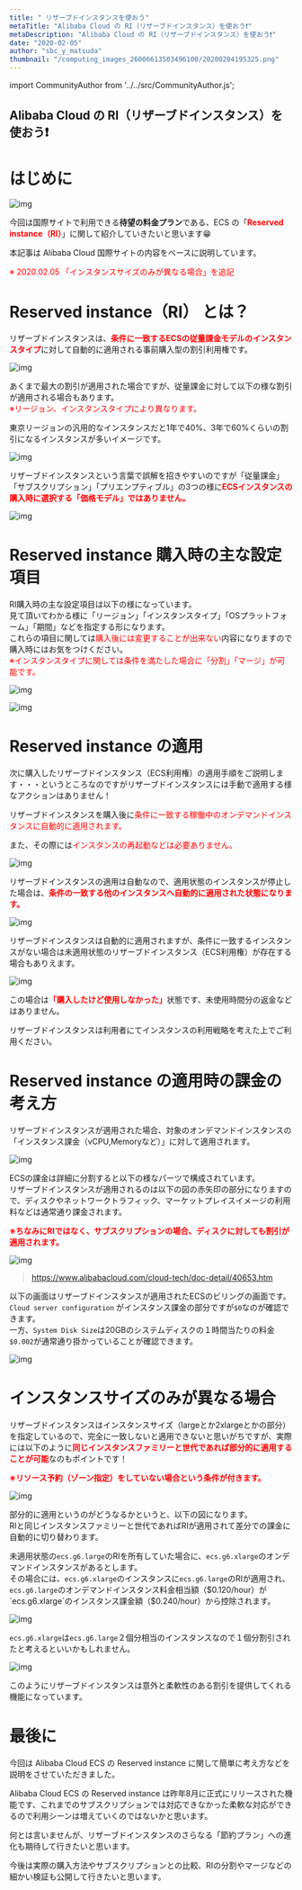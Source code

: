 ```yaml
---
title: " リザーブドインスタンスを使おう"
metaTitle: "Alibaba Cloud の RI（リザーブドインスタンス）を使おう❗️"
metaDescription: "Alibaba Cloud の RI（リザーブドインスタンス）を使おう❗️"
date: "2020-02-05"
author: "sbc_y_matsuda"
thumbnail: "/computing_images_26006613503496100/20200204195325.png"
---
```


import CommunityAuthor from '../../src/CommunityAuthor.js';

##  Alibaba Cloud の RI（リザーブドインスタンス）を使おう❗️

# はじめに

![img](https://raw.githubusercontent.com/sbopsv/cloud-tech/master/content/usecase-computing/computing_images_26006613503496100/20200204213441.png "img")    


今回は国際サイトで利用できる<b>待望の料金プラン</b>である、ECS の「<span style="color: #ff0000"><b>Reserved instance（RI）</b></span>」に関して紹介していきたいと思います😁  

本記事は Alibaba Cloud 国際サイトの内容をベースに説明しています。


<span style="color: #ff0000">※ 2020.02.05 「インスタンスサイズのみが異なる場合」を追記
</span>



# Reserved instance（RI） とは？

リザーブドインスタンスは、<b><span style="color: #ff0000">条件に一致するECSの従量課金モデルのインスタンスタイプ</span></b>に対して自動的に適用される事前購入型の割引利用権です。  

![img](https://raw.githubusercontent.com/sbopsv/cloud-tech/master/content/usecase-computing/computing_images_26006613503496100/20200204195325.png "img")    


あくまで最大の割引が適用された場合ですが、従量課金に対して以下の様な割引が適用される場合もあります。  
<span style="color: #ff0000">※リージョン、インスタンスタイプにより異なります。
</span>

東京リージョンの汎用的なインスタンスだと1年で40%、3年で60%くらいの割引になるインスタンスが多いイメージです。

![img](https://raw.githubusercontent.com/sbopsv/cloud-tech/master/content/usecase-computing/computing_images_26006613503496100/20200204184955.png "img")    


リザーブドインスタンスという言葉で誤解を招きやすいのですが「従量課金」「サブスクリプション」「プリエンプティブル」の3つの様に<b><span style="color: #ff0000">ECSインスタンスの購入時に選択する「価格モデル」ではありません。</span></b>

![img](https://raw.githubusercontent.com/sbopsv/cloud-tech/master/content/usecase-computing/computing_images_26006613503496100/20200204161644.png "img")    




# Reserved instance 購入時の主な設定項目

RI購入時の主な設定項目は以下の様になっています。   
見て頂いてわかる様に「リージョン」「インスタンスタイプ」「OSプラットフォーム」「期間」などを指定する形になります。   
これらの項目に関しては<span style="color: #ff0000">購入後には変更することが出来ない</span>内容になりますので購入時にはお気をつけください。  
<span style="color: #ff0000">※インスタンスタイプに関しては条件を満たした場合に「分割」「マージ」が可能です。</span>

![img](https://raw.githubusercontent.com/sbopsv/cloud-tech/master/content/usecase-computing/computing_images_26006613503496100/20200131184626.png "img")    



![img](https://raw.githubusercontent.com/sbopsv/cloud-tech/master/content/usecase-computing/computing_images_26006613503496100/20200204181034.png "img")    



# Reserved instance の適用

次に購入したリザーブドインスタンス（ECS利用権）の適用手順をご説明します・・・というところなのですがリザーブドインスタンスには手動で適用する様なアクションはありません！ 

リザーブドインスタンスを購入後に<span style="color: #ff0000">条件に一致する稼働中のオンデマンドインスタンスに自動的に適用されます。</span>


また、その際には<span style="color: #ff0000">インスタンスの再起動などは必要ありません。</span>

![img](https://raw.githubusercontent.com/sbopsv/cloud-tech/master/content/usecase-computing/computing_images_26006613503496100/20200204164734.png "img")    


リザーブドインスタンスの適用は自動なので、適用状態のインスタンスが停止した場合は、<b><span style="color: #ff0000">条件の一致する他のインスタンスへ自動的に適用された状態になります。</span></b>

![img](https://raw.githubusercontent.com/sbopsv/cloud-tech/master/content/usecase-computing/computing_images_26006613503496100/20200204184503.png "img")    



リザーブドインスタンスは自動的に適用されますが、条件に一致するインスタンスがない場合は未適用状態のリザーブドインスタンス（ECS利用権）が存在する場合もありえます。  

![img](https://raw.githubusercontent.com/sbopsv/cloud-tech/master/content/usecase-computing/computing_images_26006613503496100/20200205224348.png "img")    


この場合は<b><span style="color: #ff0000">「購入したけど使用しなかった」</span></b>状態です、未使用時間分の返金などはありません。  

リザーブドインスタンスは利用者にてインスタンスの利用戦略を考えた上でご利用ください。


# Reserved instance の適用時の課金の考え方

リザーブドインスタンスが適用された場合、対象のオンデマンドインスタンスの「インスタンス課金（vCPU,Memoryなど）」に対して適用されます。  

![img](https://raw.githubusercontent.com/sbopsv/cloud-tech/master/content/usecase-computing/computing_images_26006613503496100/20200204164444.png "img")    


ECSの課金は詳細に分割すると以下の様なパーツで構成されています。  
リザーブドインスタンスが適用されるのは以下の図の赤矢印の部分になりますので、ディスクやネットワークトラフィック、マーケットプレイスイメージの利用料などは通常通り課金されます。      

<b><span style="color: #ff0000">※ちなみにRIではなく、サブスクリプションの場合、ディスクに対しても割引が適用されます。</span></b>

![img](https://raw.githubusercontent.com/sbopsv/cloud-tech/master/content/usecase-computing/computing_images_26006613503496100/20200204164219.png "img")    

> https://www.alibabacloud.com/cloud-tech/doc-detail/40653.htm



以下の画面はリザーブドインスタンスが適用されたECSのビリングの画面です。  
`Cloud server configuration` がインスタンス課金の部分ですが`$0`なのが確認できます。  
一方、`System Disk Size`は20GBのシステムディスクの１時間当たりの料金`$0.002`が通常通り掛かっていることが確認できます。

![img](https://raw.githubusercontent.com/sbopsv/cloud-tech/master/content/usecase-computing/computing_images_26006613503496100/20200204192136.png "img")    



# インスタンスサイズのみが異なる場合

リザーブドインスタンスはインスタンスサイズ（largeとか2xlargeとかの部分）を指定しているので、完全に一致しないと適用できないと思いがちですが、実際には以下のように<b><span style="color: #ff0000">同じインスタンスファミリーと世代であれば部分的に適用することが可能</span></b>なのもポイントです！  

<b><span style="color: #ff0000">※リソース予約（ゾーン指定）をしていない場合という条件が付きます。
</span></b>

![img](https://raw.githubusercontent.com/sbopsv/cloud-tech/master/content/usecase-computing/computing_images_26006613503496100/20200205233637.png "img")    


部分的に適用というのがどうなるかというと、以下の図になります。  
RIと同じインスタンスファミリーと世代であればRIが適用されて差分での課金に自動的に切り替わります。  

未適用状態の`ecs.g6.large`のRIを所有していた場合に、`ecs.g6.xlarge`のオンデマンドインスタンスがあるとします。  
その場合には、`ecs.g6.xlarge`のインスタンスに`ecs.g6.large`のRIが適用され、`ecs.g6.large`のオンデマンドインスタンス料金相当額（$0.120/hour）が`ecs.g6.xlarge`のインスタンス課金額（$0.240/hour）から控除されます。

![img](https://raw.githubusercontent.com/sbopsv/cloud-tech/master/content/usecase-computing/computing_images_26006613503496100/20200205230517.png "img")    


`ecs.g6.xlarge`は`ecs.g6.large`２個分相当のインスタンスなので１個分割引されたと考えるといいかもしれません。  

![img](https://raw.githubusercontent.com/sbopsv/cloud-tech/master/content/usecase-computing/computing_images_26006613503496100/20200205232207.png "img")    


このようにリザーブドインスタンスは意外と柔軟性のある割引を提供してくれる機能になっています。



# 最後に

今回は Alibaba Cloud ECS の Reserved instance に関して簡単に考え方などを説明をさせていただきました。

Alibaba Cloud ECS の Reserved instance は昨年8月に正式にリリースされた機能です、これまでのサブスクリプションでは対応できなかった柔軟な対応ができるので利用シーンは増えていくのではないかと思います。

何とは言いませんが、リザーブドインスタンスのさらなる「節約プラン」への進化も期待して行きたいと思います。

今後は実際の購入方法やサブスクリプションとの比較、RIの分割やマージなどの細かい検証も公開して行きたいと思います。


<CommunityAuthor 
    author="松田 悦洋"
    self_introduction = "インフラからアプリまでのシステム基盤のアーキテクトを経てクラウドのアーキテクトへ、AWS、Azure、Cloudflare などのサービスやオープンソース関連も嗜みます。2019年1月にソフトバンクへ入社、2020年より Alibaba Cloud MVP。"
    imageUrl="https://raw.githubusercontent.com/sbopsv/cloud-tech/master/src/components/images/matsuda_pic.png"
    githubUrl="https://github.com/yoshihiro-matsuda-sb"
/>


